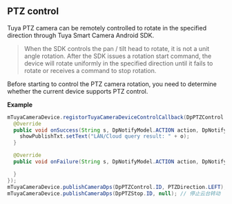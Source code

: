 ## PTZ control


Tuya PTZ camera can be remotely controlled to rotate in the specified direction through Tuya Smart Camera Android SDK.

> When the SDK controls the pan / tilt head to rotate, it is not a unit angle rotation. After the SDK issues a rotation start command, the device will rotate uniformly in the specified direction until it fails to rotate or receives a command to stop rotation.

Before starting to control the PTZ camera rotation, you need to determine whether the current device supports PTZ control.

**Example**


```java
mTuyaCameraDevice.registorTuyaCameraDeviceControlCallback(DpPTZControl.ID, new ITuyaCameraDeviceControlCallback<String>() {
  @Override
  public void onSuccess(String s, DpNotifyModel.ACTION action, DpNotifyModel.SUB_ACTION sub_action, String o) {
    showPublishTxt.setText("LAN/Cloud query result: " + o);
  }

  @Override
  public void onFailure(String s, DpNotifyModel.ACTION action, DpNotifyModel.SUB_ACTION sub_action, String s1, String s2) {

  }
});
mTuyaCameraDevice.publishCameraDps(DpPTZControl.ID, PTZDirection.LEFT);//云台向左转动
mTuyaCameraDevice.publishCameraDps(DpPTZStop.ID, null); // 停止云台转动
```
